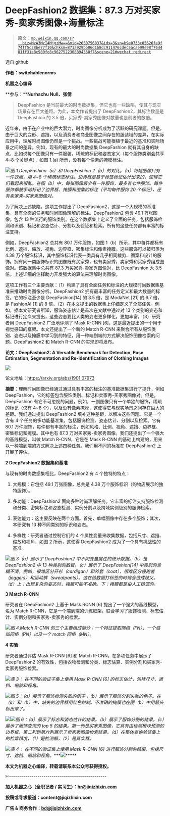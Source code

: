 # DeepFashion2 数据集：87.3 万对买家秀-卖家秀图像+海量标注

> 原文：[`mp.weixin.qq.com/s?__biz=MzA3MzI4MjgzMw==&mid=2650756837&idx=3&sn=b9e0733c05626fe9f74ff5c38be77f10&chksm=871a929bb06d1b8dc911476cdec5acae99e98f764481ff31a8c980fc8c9627522308894568f7&scene=21#wechat_redirect`](http://mp.weixin.qq.com/s?__biz=MzA3MzI4MjgzMw==&mid=2650756837&idx=3&sn=b9e0733c05626fe9f74ff5c38be77f10&chksm=871a929bb06d1b8dc911476cdec5acae99e98f764481ff31a8c980fc8c9627522308894568f7&scene=21#wechat_redirect)

选自 github

**作者：switchablenorms**

**机器之心编译**

**参与：****Nurhachu Null、张倩**

> DeepFashion 是当前最大的时尚数据集，但它也有一些缺陷，使其与现实场景存在巨大差距。为此，本文作者提出了 DeepFashion2，其标注数量是 DeepFashion 的 3.5 倍，买家秀-卖家秀图像对数量也是前者的数倍。

近年来，由于在产业中的巨大潜力，时尚图像分析成为了活跃的研究课题。但是，由于巨大的变形、遮挡，以及消费者和商业图像之间存在的服装域的差异，在实际应用中，理解时尚图像仍然是一个挑战。一些挑战可能根植于最近的基准和实际场景之间的差异。例如，现有的最大的时尚数据集 DeepFashion 就有其自身的缺点，比如说每个图像只有一件服装，稀疏的标记和姿态定义（每个服饰类别会共享 4~8 个关键点），如图 1.(a) 所示，没有每个像素的掩膜标注。

![](img/e1f5193c8fb55ab75a51644e23b0410d.jpg)*图 1.DeepFashion（a）和 DeepFashion 2（b）的对比。（a）每幅图像只有一件衣服，用 4~8 个稀疏标志标注。边界框是基于标签标记估计出来的，使得它们看起来很乱。在图（b）中，每张图像最少有一件服饰，最多有七件服饰。每件服饰都被手动标记了边界框、掩膜和密集的标注（平均每件服饰 20 个标记），还有卖家秀-买家秀图像对。* 

为了解决上述缺陷，这项工作提出了 DeepFashion2，这是一个大规模的基准集，具有全面的任务和时尚图像理解的标注。DeepFashion2 包含 49.1 万张图像，包含 13 种流行的服饰类别。在这个数据集上定义了全面的任务，包括服饰检测和识别、标记和姿态估计、分割以及验证和检索。所有的这些任务都有丰富的标注支持。

例如，DeepFashion2 总共有 80.1 万件服饰，如图 1（b）所示，其中每件都标有比例、遮挡、缩放、视角、边界框、密集标注和像素掩膜。这些服饰可以被归类为 4.38 万个服饰标识，其中服饰标识代表一类具有几乎相同裁剪、图案和设计的服饰。拥有同一类服饰标识的图像既有买家秀，也有卖家秀，卖家秀和买家秀组成图像对。该数据集中总共有 87.3 万买家秀-卖家秀图像对，比 DeepFashion 大 3.5 倍。上述详细的注释助力开发强大的算法来理解时尚图像。

这项工作有三个主要贡献：（1）构建了具有全面任务和标注的大规模时尚数据集基准来推动时尚图像分析。DeepFashion2 拥有最丰富的任务定义和最大数量的标签。它的标注至少是 DeepFashion[14] 的 3.5 倍，是 ModaNet [21] 的 6.7 倍，是 FashionAI [1] 的 8 倍。（2）在本文提出的数据集上仔细定义了全部任务。例如，据本文研究者所知，服饰姿态估计是首次在文献中通过对 13 个类别的姿态和标记进行定义来提出，这些姿态要比人类的姿态更多样化，更加丰富。（3）研究者用 DeepFashion2 广泛地评测了 Mask R-CNN [6]，这是最近提出的一个用于视觉感知的框架。本文还提出了一个新的 Match R-CNN 来聚合所有从服饰类别、姿态以及掩膜中学习到的特征，用一种端到端的方式解决服饰图像检索的问题。DeepFashion2 和 Match R-CNN 的实现即将发布。

**论文：DeepFashion2: A Versatile Benchmark for Detection, Pose Estimation, Segmentation and Re-Identification of Clothing Images**

![](img/dee5af7da4081687fc99bd7ccd7dbdc5.jpg)

论文地址：https://arxiv.org/abs/1901.07973

**摘要**：理解时尚图像已经通过通过具有丰富的标注的基准数据集进行了提升，例如 DeepFashion，它的标签包含服饰类别、标记和卖家秀-买家秀图像对。但是，DeepFashion 有它不可忽视的问题，例如，一副图像只有一个单独的服饰，稀疏的标记（仅有 4~8 个），以及没有像素掩膜，这使得它与现实场景之间存在巨大的差距。我们通过提出 DeepFashion2 填补这种差距，以解决这些问题。它是一个含有 4 个任务的多功能基准集，包括服饰检测、姿态估计、分割以及检索。它有 80.1 万件服饰，每件都有丰富的标注，例如风格、比例、视角、遮挡、边界框、密集标记和掩膜。其中也有 87.3 万对买家秀-卖家秀图像。我们还提出了一个强大的基线模型，叫做 Match R-CNN，它是在 Mask R-CNN 的基础上构建的，用来以一种端到端的方式解决上述四种任务。我们用不同的标准在 DeepFashion2 上开展了评估。

**2 DeepFashion2 数据集和基准**

与现有的时尚数据集相比，DeepFashion2 有 4 个独特的特点：

1.  大规模：它包括 49.1 万张图像，总共是 4.38 万个服饰标识（购物店展示的独特服饰）。

2.  多功能：DeepFashion2 面向多种时尚理解任务。它丰富的标注支持服饰检测和分类、密集标注和姿态检测、实例分割以及跨域实例级别的服饰检索。

3.  表达能力：这主要反映在两个方面。首先，单幅图像中存在多个服饰；其次，本研究有 13 种不同类别的标识和姿态。

4.  多样性：研究者通过控制它们的 4 个属性变量来收集数据，包括尺寸、遮挡、缩放和视角，如图 2 所示，这使得 DeepFashion2 成为了一个具有挑战性的基准。

![](img/cfd297f17de542296c5e857e6a82bd0c.jpg)*图 3（a）展示了 DeepFashion2 中不同变量属性的统计数据。（b）是 DeepFashion2 中 13 种类别的数目。（c）展示了 DeepFashion[14] 中类别的含糊不清。例如，很难区分开衫（cardigan）和外套（coat），很难区分慢跑者（joggers）和运动裤（sweatpants）。这在给数据打标签的时候会造成歧义。（d）上：出现复杂的姿态时，掩膜可能不准确。下：掩膜都是由人工精调的。*

**3 Match R-CNN**

研究者在 DeepFashion2 上基于 Mask RCNN [6] 提出了一个强大的基线模型，名为 Match R-CNN，它是一个端到端的训练框架，联合学习了服饰检测、标志估计、实例分割和买家秀-卖家秀的检索。

![](img/d8bc15d3d9a3dba1194470044af7849c.jpg)*图 4.Match R-CNN 的三个主要组成部分：一个特征提取网络（FN）、一个感知网络（PN）以及一个 match 网络（MN）。*

**4 实验**

研究者通过评估 Mask R-CNN [6] 和 Match R-CNN，在多项任务中展示了 DeepFashion2 的有效性，包括衣物检测和分类、标志估算、实例分割和买家秀-卖家秀服饰检索。

![](img/ee18ca6490605e050e38af4fec7700de.jpg)*表 3： 在不同的验证子集上使用 Mask R-CNN [6] 的标志估计，包括尺寸、遮挡、缩放和视角。* 

![](img/850e4f7c1a0e46c095a66813a4a065b7.jpg)*图 5：（a）展示了服饰检测失败的例子；（b）展示了服饰分割失败的例子。在（a）和（b）中，缺失的边界框用红色绘制。不准确的掩膜也在图（b）中用箭头标出来了。*

![](img/322d9a5d966b9cf260e0a153b17fab6d.jpg)![](img/c93638c7c9e9ed51c200af5a45ff49db.jpg)*图 6：（a）展示了标志和姿态估计的结果。（b）展示了服饰分割的结果。（c）展示了服饰查询的 top 5 的结果。第一列是买家秀图像，它具有由检测模块预测的边界框，第二列到第六列展示了卖家秀图像检索结果。（d）在整体查询验证集上的检索精度，（1）是检测框，（2）是真实框。*

![](img/3a8e0a37d50ab4010defc585992437fd.jpg)*表 4： 在不同的验证集上使用 Mask R-CNN [6] 进行服饰分割的结果，包括尺寸、遮挡、缩放和视角。****![](img/98db554c57db91144fde9866558fb8c3.jpg)*****

****本文为机器之心编译，**转载请联系本公众号获得授权****。**

✄------------------------------------------------

**加入机器之心（全职记者 / 实习生）：hr@jiqizhixin.com**

**投稿或寻求报道：**content**@jiqizhixin.com**

**广告 & 商务合作：bd@jiqizhixin.com**